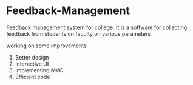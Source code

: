 # Feedback-Management
Feedback management system for college. It is a software for collecting feedback from students on faculty on various parameters


working on some improvements
1. Better design
2. Interactive UI
3. Implementing MVC
4. Efficient code
    
